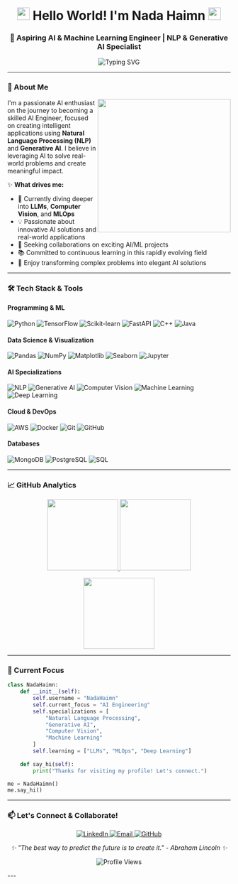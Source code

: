 <h1 align="center">
  <img src="https://media.giphy.com/media/hvRJCLFzcasrR4ia7z/giphy.gif" width="28">
  Hello World! I'm Nada Haimn 
  <img src="https://media.giphy.com/media/hvRJCLFzcasrR4ia7z/giphy.gif" width="28">
</h1>
<h3 align="center">🚀 Aspiring AI & Machine Learning Engineer | NLP & Generative AI Specialist</h3>

<p align="center">
  <img src="https://readme-typing-svg.herokuapp.com?font=Fira+Code&pause=1000&color=22D3EE&center=true&vCenter=true&width=435&lines=Building+Intelligent+Applications;NLP+%7C+Generative+AI+%7C+Computer+Vision;Machine+Learning+Enthusiast" alt="Typing SVG" />
</p>

---

### 🤖 About Me

<img align="right" src="https://media.giphy.com/media/L1R1tvI9svkIWwpVYr/giphy.gif" width="300">

I'm a passionate AI enthusiast on the journey to becoming a skilled AI Engineer, focused on creating intelligent applications using **Natural Language Processing (NLP)** and **Generative AI**. I believe in leveraging AI to solve real-world problems and create meaningful impact.

✨ **What drives me:**
- 🌱 Currently diving deeper into **LLMs**, **Computer Vision**, and **MLOps**
- 💡 Passionate about innovative AI solutions and real-world applications
- 🎯 Seeking collaborations on exciting AI/ML projects
- 📚 Committed to continuous learning in this rapidly evolving field
- 🌟 Enjoy transforming complex problems into elegant AI solutions

---

### 🛠️ Tech Stack & Tools

#### **Programming & ML**
![Python](https://img.shields.io/badge/Python-3776AB?style=for-the-badge&logo=python&logoColor=white)
![TensorFlow](https://img.shields.io/badge/TensorFlow-FF6F00?style=for-the-badge&logo=tensorflow&logoColor=white)
![Scikit-learn](https://img.shields.io/badge/Scikit--learn-F7931E?style=for-the-badge&logo=scikit-learn&logoColor=white)
![FastAPI](https://img.shields.io/badge/FastAPI-009688?style=for-the-badge&logo=fastapi&logoColor=white)
![C++](https://img.shields.io/badge/C++-00599C?style=for-the-badge&logo=c%2B%2B&logoColor=white)
![Java](https://img.shields.io/badge/Java-ED8B00?style=for-the-badge&logo=java&logoColor=white)

#### **Data Science & Visualization**
![Pandas](https://img.shields.io/badge/Pandas-150458?style=for-the-badge&logo=pandas&logoColor=white)
![NumPy](https://img.shields.io/badge/NumPy-013243?style=for-the-badge&logo=numpy&logoColor=white)
![Matplotlib](https://img.shields.io/badge/Matplotlib-11557c?style=for-the-badge&logo=python&logoColor=white)
![Seaborn](https://img.shields.io/badge/Seaborn-3776AB?style=for-the-badge&logo=python&logoColor=white)
![Jupyter](https://img.shields.io/badge/Jupyter-F37626?style=for-the-badge&logo=jupyter&logoColor=white)

#### **AI Specializations**
![NLP](https://img.shields.io/badge/NLP-8A2BE2?style=for-the-badge&logo=ai&logoColor=white)
![Generative AI](https://img.shields.io/badge/Generative_AI-FF6B6B?style=for-the-badge&logo=ai&logoColor=white)
![Computer Vision](https://img.shields.io/badge/Computer_Vision-00CED1?style=for-the-badge&logo=eye&logoColor=white)
![Machine Learning](https://img.shields.io/badge/Machine_Learning-FFD700?style=for-the-badge&logo=brain&logoColor=black)
![Deep Learning](https://img.shields.io/badge/Deep_Learning-FF6B6B?style=for-the-badge&logo=deeplearning&logoColor=white)

#### **Cloud & DevOps**
![AWS](https://img.shields.io/badge/AWS-232F3E?style=for-the-badge&logo=amazon-aws&logoColor=white)
![Docker](https://img.shields.io/badge/Docker-2496ED?style=for-the-badge&logo=docker&logoColor=white)
![Git](https://img.shields.io/badge/Git-F05032?style=for-the-badge&logo=git&logoColor=white)
![GitHub](https://img.shields.io/badge/GitHub-181717?style=for-the-badge&logo=github&logoColor=white)

#### **Databases**
![MongoDB](https://img.shields.io/badge/MongoDB-47A248?style=for-the-badge&logo=mongodb&logoColor=white)
![PostgreSQL](https://img.shields.io/badge/PostgreSQL-336791?style=for-the-badge&logo=postgresql&logoColor=white)
![SQL](https://img.shields.io/badge/SQL-4479A1?style=for-the-badge&logo=postgresql&logoColor=white)

---

### 📈 GitHub Analytics

<p align="center">
  <a href="https://github.com/NadaHaimn">
    <img height="160" src="https://github-readme-stats.vercel.app/api?username=NadaHaimn&show_icons=true&theme=radical&include_all_commits=true&count_private=true" />
    <img height="160" src="https://github-readme-stats.vercel.app/api/top-langs/?username=NadaHaimn&layout=compact&theme=radical&langs_count=8" />
  </a>
</p>

<p align="center">
  <img src="https://github-readme-streak-stats.herokuapp.com/?user=NadaHaimn&theme=radical" height="160" />
</p>

---

### 🌟 Current Focus

```python
class NadaHaimn:
    def __init__(self):
        self.username = "NadaHaimn"
        self.current_focus = "AI Engineering"
        self.specializations = [
            "Natural Language Processing",
            "Generative AI", 
            "Computer Vision",
            "Machine Learning"
        ]
        self.learning = ["LLMs", "MLOps", "Deep Learning"]
    
    def say_hi(self):
        print("Thanks for visiting my profile! Let's connect.")

me = NadaHaimn()
me.say_hi()
```
---

### 📫 Let's Connect & Collaborate!

<p align="center">
  <a href="https://www.linkedin.com/in/nadahaimn">
    <img src="https://img.shields.io/badge/LinkedIn-0077B5?style=for-the-badge&logo=linkedin&logoColor=white" alt="LinkedIn"/>
  </a>
  <a href="mailto:nadahaimn2170@gmail.com">
    <img src="https://img.shields.io/badge/Email-D14836?style=for-the-badge&logo=gmail&logoColor=white" alt="Email"/>
  </a>
  <a href="https://github.com/NadaHaimn">
    <img src="https://img.shields.io/badge/GitHub-181717?style=for-the-badge&logo=github&logoColor=white" alt="GitHub"/>
  </a>
</p>

<p align="center">
  <i>✨ "The best way to predict the future is to create it." - Abraham Lincoln ✨</i>
</p>

<p align="center">
  <img src="https://komarev.com/ghpvc/?username=NadaHaimn&color=blueviolet&style=flat" alt="Profile Views" />
</p>
---
